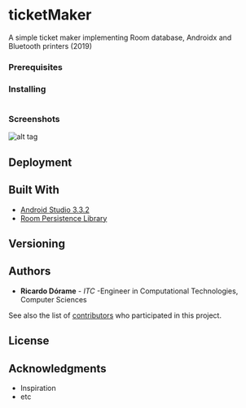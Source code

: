# ticketMaker
A simple ticket maker implementing Room database, Androidx and Bluetooth printers (2019)


### Prerequisites



### Installing

```

```

### Screenshots
![alt tag](https://raw.githubusercontent.com/rdorame/ticketMaker/rdorame/Screenshots/HomeScreen.png)


## Deployment



## Built With

* [Android Studio 3.3.2](https://developer.android.com/studio)
* [Room Persistence Library](https://developer.android.com/topic/libraries/architecture/room)


## Versioning


## Authors

* **Ricardo Dórame** - *ITC* -Engineer in Computational Technologies, Computer Sciences

See also the list of [contributors](https://github.com/your/project/contributors) who participated in this project.

## License


## Acknowledgments

* Inspiration
* etc
